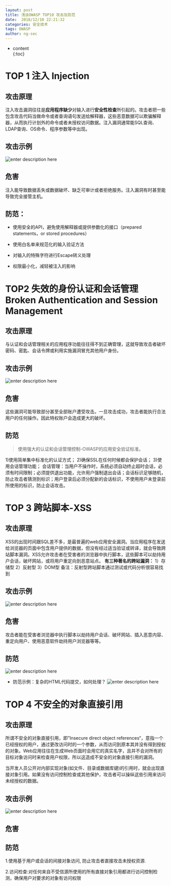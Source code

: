 ```yaml
---
layout: post  
title: 浅谈OWASP TOP10 攻击及防范
date:  2018/12/10 22:21:32  
categories: 安全技术 
tags: OWASP
author: ng-sec  
---
```


* content  
{:toc}

# TOP 1 注入 Injection
## 攻击原理
注入攻击漏洞往往是**应用程序缺少**对输入进行**安全性检查**所引起的。攻击者把一些包含攻击代码当做命令或者查询语句发送给解释器，这些恶意数据可以欺骗解释器，从而执行计划外的命令或者未授权访问数据。注入漏洞通常能SQL查询、LDAP查询、OS命令、程序参数等中出现。

## 攻击示例
![enter description here](http://800wifi.com/ng-sec/1544453285727.png)

## 危害
注入能导致数据丢失或数据破坏、缺乏可审计或者拒绝服务。注入漏洞有时甚至能导致完全接管主机。
## 防范：
- 使用安全的API，避免使用解释器或提供参数化的接口（prepared statements，or stored procedures）

- 使用白名单来规范化的输入验证方法

- 对输入的特殊字符进行Escape转义处理

- 权限最小化，减轻被注入的影响

# TOP2  失效的身份认证和会话管理  Broken Authentication and Session Management
## 攻击原理
与认证和会话管理相关的应用程序功能往往得不到正确管理，这就导致攻击者破坏密码、密匙、会话令牌或利用实施漏洞冒充其他用户身份。

## 攻击示例
![enter description here](http://800wifi.com/ng-sec/1544453693943.png)


## 危害
这些漏洞可能导致部分甚至全部账户遭受攻击。一旦攻击成功，攻击者能执行合法用户的任何操作。因此特权账户会造成更大的破坏。
## 防范
>使用强大的认证和会话管理控制-OWASP的应用安全验证标准。

1)使用简单集中标准化的认证方式；
2)确保SSL在任何时候都会保护会话；
3)使用会话管理功能；
会话管理：当用户不操作时，系统必须自动终止超时会话，必须有时间限制；必须提供退出功能，允许用户强制退出会话；会话标识足够随机，防止攻击者猜测到标识；用户登录后必须分配新的会话标识，不使用用户未登录前所使用的标识，防止会话攻击。

# TOP 3 跨站脚本-XSS
## 攻击原理
XSS的出现时间跟SQL差不多，是最普遍的web应用安全漏洞。当应用程序在发送给浏览器的页面中包含用户提供的数据，但没有经过适当验证或转译，就会导致跨站脚本漏洞。XSS允许攻击者在受害者的浏览器中执行脚本，这些脚本可以劫持用户会话，破坏网站，或将用户重定向到恶意站点。
**有三种著名的跨站漏洞：**
1）存储型
2）反射型
3）DOM型
备注：反射型跨站脚本通过测试或代码分析很容易找到
## 攻击示例
![enter description here](http://800wifi.com/ng-sec/1544455003205.png)
## 危害
攻击者能在受害者浏览器中执行脚本以劫持用户会话、破坏网站、插入恶意内容、重定向用户、使用恶意软件劫持用户浏览器等等。
## 防范
![enter description here](http://800wifi.com/ng-sec/1544455120585.png)
- 防范示例：复杂的HTML代码提交，如何处理？
 ![enter description here](http://800wifi.com/ng-sec/1544455179857.png)
 
# TOP 4 不安全的对象直接引用
## 攻击原理
所谓不安全的对象直接引用，即”Insecure direct object references“，意指一个已经授权的用户，通过更改访问时的一个参数，从而访问到原本其并没有得到授权的对象。Web应用往往在生成Web页面时会用它的真实名字，且并不会对所有的目标对象访问时来检查用户权限，所以这造成不安全的对象直接引用的漏洞。



当开发人员公开对内部实现对象(如文件、目录或数据库键)的引用时，就会出现直接对象引用。如果没有访问控制检查或其他保护，攻击者可以操纵这些引用来访问未经授权的数据。
## 攻击示例
![enter description here](http://800wifi.com/ng-sec/1544455418270.png)
## 危害

## 防范
1.使用基于用户或会话的间接对象访问, 防止攻击者直接攻击未授权资源.

2.访问检查:对任何来自不受信源所使用的所有直接对象引用都进行访问控制检测，确保用户对要求的对象有访问权限